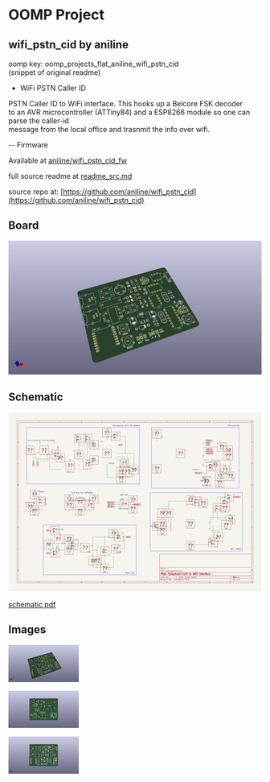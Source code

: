 # OOMP Project  
## wifi_pstn_cid  by aniline  
  
oomp key: oomp_projects_flat_aniline_wifi_pstn_cid  
(snippet of original readme)  
  
- WiFi PSTN Caller ID  
  
PSTN Caller ID to WiFi interface. This hooks up a Belcore FSK decoder  
to an AVR microcontroller (ATTiny84) and a ESP8266 module so one can parse the caller-id   
message from the local office and trasnmit the info over wifi.  
  
-- Firmware  
  
Available at [aniline/wifi_pstn_cid_fw](https://github.com/aniline/wifi_pstn_cid_fw)  
  
  full source readme at [readme_src.md](readme_src.md)  
  
source repo at: [https://github.com/aniline/wifi_pstn_cid](https://github.com/aniline/wifi_pstn_cid)  
## Board  
  
[![working_3d.png](working_3d_600.png)](working_3d.png)  
## Schematic  
  
[![working_schematic.png](working_schematic_600.png)](working_schematic.png)  
  
[schematic pdf](working_schematic.pdf)  
## Images  
  
[![working_3d.png](working_3d_140.png)](working_3d.png)  
  
[![working_3d_back.png](working_3d_back_140.png)](working_3d_back.png)  
  
[![working_3d_front.png](working_3d_front_140.png)](working_3d_front.png)  
